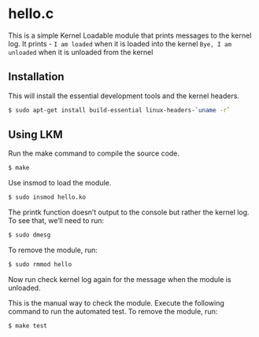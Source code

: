 # hello.c

This is a simple Kernel Loadable module that prints messages to the kernel log.
It prints -
    `I am loaded` when it is loaded into the kernel
    `Bye, I am unloaded` when it is unloaded from the kernel

## Installation

This will install the essential development tools and the kernel headers.
```bash
$ sudo apt-get install build-essential linux-headers-`uname -r`
```


## Using LKM

Run the make command to compile the source code.
```bash
$ make
```

Use insmod to load the module.
```bash
$ sudo insmod hello.ko
```

The printk function doesn’t output to the console but rather the kernel log. To see that, we’ll need to run:
```bash
$ sudo dmesg
```

To remove the module, run:
```bash
$ sudo rmmod hello
```

Now run check kernel log again for the message when the module is unloaded.


This is the manual way to check the module. Execute the following command to run the automated test.
To remove the module, run:
```bash
$ make test
```
